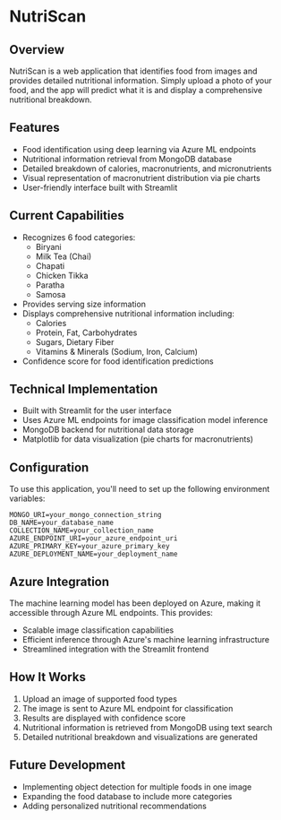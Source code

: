# NutriScan

## Overview
NutriScan is a web application that identifies food from images and provides detailed nutritional information. Simply upload a photo of your food, and the app will predict what it is and display a comprehensive nutritional breakdown.

## Features
- Food identification using deep learning via Azure ML endpoints
- Nutritional information retrieval from MongoDB database
- Detailed breakdown of calories, macronutrients, and micronutrients
- Visual representation of macronutrient distribution via pie charts
- User-friendly interface built with Streamlit

## Current Capabilities
- Recognizes 6 food categories:
  - Biryani
  - Milk Tea (Chai)
  - Chapati
  - Chicken Tikka
  - Paratha
  - Samosa
- Provides serving size information
- Displays comprehensive nutritional information including:
  - Calories
  - Protein, Fat, Carbohydrates
  - Sugars, Dietary Fiber
  - Vitamins & Minerals (Sodium, Iron, Calcium)
- Confidence score for food identification predictions

## Technical Implementation
- Built with Streamlit for the user interface
- Uses Azure ML endpoints for image classification model inference
- MongoDB backend for nutritional data storage
- Matplotlib for data visualization (pie charts for macronutrients)

## Configuration
To use this application, you'll need to set up the following environment variables:
```
MONGO_URI=your_mongo_connection_string
DB_NAME=your_database_name
COLLECTION_NAME=your_collection_name
AZURE_ENDPOINT_URI=your_azure_endpoint_uri
AZURE_PRIMARY_KEY=your_azure_primary_key
AZURE_DEPLOYMENT_NAME=your_deployment_name
```

## Azure Integration
The machine learning model has been deployed on Azure, making it accessible through Azure ML endpoints. This provides:
- Scalable image classification capabilities
- Efficient inference through Azure's machine learning infrastructure
- Streamlined integration with the Streamlit frontend

## How It Works
1. Upload an image of supported food types
2. The image is sent to Azure ML endpoint for classification
3. Results are displayed with confidence score
4. Nutritional information is retrieved from MongoDB using text search
5. Detailed nutritional breakdown and visualizations are generated

## Future Development
- Implementing object detection for multiple foods in one image
- Expanding the food database to include more categories
- Adding personalized nutritional recommendations